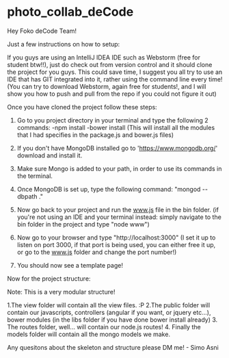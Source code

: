 # photo_collab_deCode
Hey Foko deCode Team!

Just a few instructions on how to setup:

If you guys are using an IntelliJ IDEA IDE such as Webstorm (free for student btw!!), just do check out from version control and it should clone the project for you guys. This could save time, I suggest you all try to use an IDE that has GIT integrated into it, rather using the command line every time! (You can try to download Webstorm, again free for students!, and I will show you how to push and pull from the repo if you could not figure it out)

Once you have cloned the project follow these steps:

1. Go to you project directory in your terminal and type the following 2 commands:
        -npm install
        -bower install
  (This will install all the modules that I had specifies in the package.js and bower.js files)

2. If you don't have MongoDB installed go to 'https://www.mongodb.org/' download and install it.
3. Make sure Mongo is added to your path, in order to use its commands in the terminal.
4. Once MongoDB is set up, type the following command: "mongod --dbpath ."
5. Now go back to your project and run the www.js file in the bin folder. (if you're not using an IDE and your terminal instead: simply navigate to the bin folder in the project and type "node www")
6. Now go to your browser and type "http://localhost:3000" (I set it up to listen on port 3000, if that port is being used, you can either free it up, or go to the www.js folder and change the port number!)
7. You should now see a template page!


Now for the project structure:

Note: This is a very modular structure!

1.The view folder will contain all the view files. :P
2.The public folder will contain our javascripts, controllers (angular if you want, or jquery etc...), bower modules (in the libs folder if you have done bower install already)
3. The routes folder, well... will contain our node.js routes!
4. Finally the models folder will contain all the mongo models we make.


Any quesitons about the skeleton and structure please DM me! - Simo Asni


